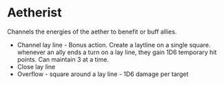 # Aetherist
Channels the energies of the aether to benefit or buff allies.
- Channel lay line - Bonus action. Create a laytline on a single square. whenever an ally ends a turn on a lay line, they gain 1D6 temporary hit points. Can maintain 3 at a time.
- Close lay line 
- Overflow - square around a lay line - 1D6 damage per target